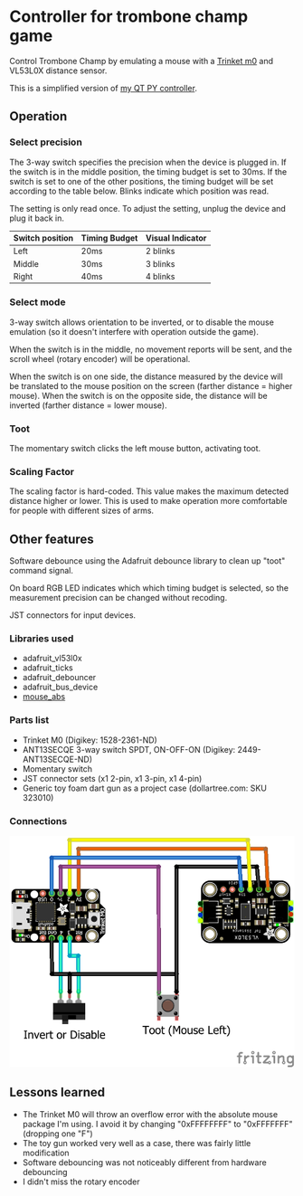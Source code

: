 # Controller for trombone champ game

Control Trombone Champ by emulating a mouse with a [Trinket m0](https://www.adafruit.com/product/3500) and VL53L0X distance sensor.

This is a simplified version of [my QT PY controller](https://github.com/dwesely/trombone_champ_qtpy).

## Operation

### Select precision
The 3-way switch specifies the precision when the device is plugged in. If the switch is in the middle position, the timing budget is set to 30ms. If the switch is set to one of the other positions, the timing budget will be set according to the table below. Blinks indicate which position was read.

The setting is only read once. To adjust the setting, unplug the device and plug it back in.

| Switch position | Timing Budget | Visual Indicator |
| ------------- | ------------- | ------------- |
| Left  | 20ms  | 2 blinks |
| Middle  | 30ms  | 3 blinks |
| Right  | 40ms  | 4 blinks |

### Select mode

3-way switch allows orientation to be inverted, or to disable the mouse emulation (so it doesn't interfere with operation outside the game).

When the switch is in the middle, no movement reports will be sent, and the scroll wheel (rotary encoder) will be operational.

When the switch is on one side, the distance measured by the device will be translated to the mouse position on the screen (farther distance = higher mouse).
When the switch is on the opposite side, the distance will be inverted (farther distance = lower mouse).

### Toot

The momentary switch clicks the left mouse button, activating toot.

### Scaling Factor

The scaling factor is hard-coded. This value makes the maximum detected distance higher or lower. This is used to make operation more comfortable for people with different sizes of arms.

## Other features 

Software debounce using the Adafruit debounce library to clean up "toot" command signal.

On board RGB LED indicates which which timing budget is selected, so the measurement precision can be changed without recoding.

JST connectors for input devices. 

### Libraries used
* adafruit_vl53l0x
* adafruit_ticks
* adafruit_debouncer
* adafruit_bus_device
* [mouse_abs](https://gist.github.com/bitboy85/cdcd0e7e04082db414b5f1d23ab09005)

### Parts list
* Trinket M0 (Digikey: 1528-2361-ND)
* ANT13SECQE 3-way switch SPDT, ON-OFF-ON (Digikey: 2449-ANT13SECQE-ND)
* Momentary switch
* JST connector sets (x1 2-pin, x1 3-pin, x1 4-pin)
* Generic toy foam dart gun as a project case (dollartree.com: SKU 323010)

### Connections
![Fritzing representation of parts and connections](trombone_champ_trinket_m0_bb.png)

## Lessons learned
* The Trinket M0 will throw an overflow error with the absolute mouse package I'm using. I avoid it by changing "0xFFFFFFFF" to "0xFFFFFFF" (dropping one "F")
* The toy gun worked very well as a case, there was fairly little modification
* Software debouncing was not noticeably different from hardware debouncing
* I didn't miss the rotary encoder

